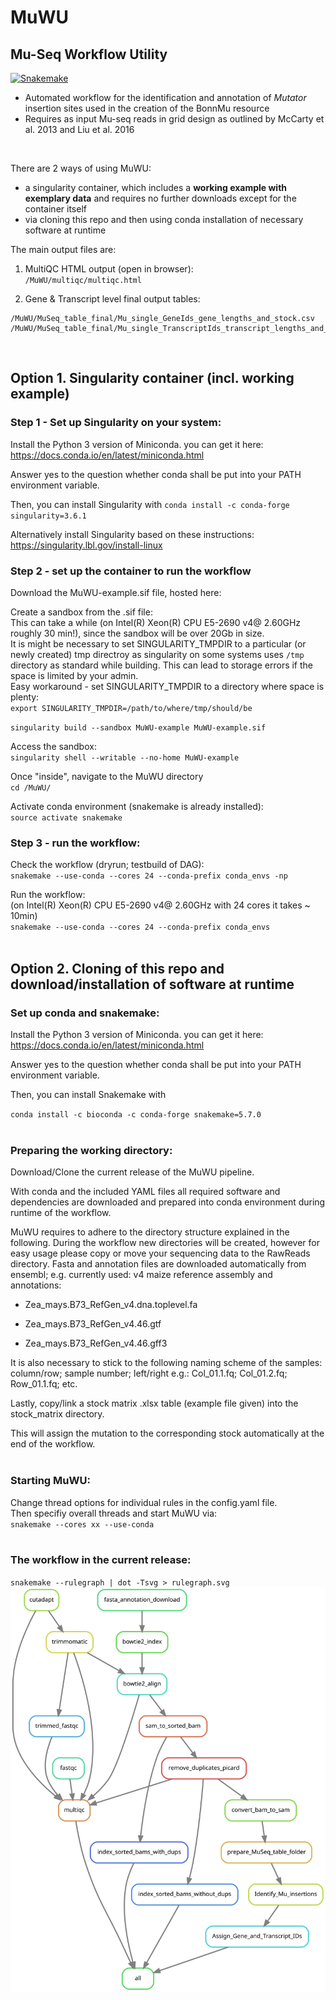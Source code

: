 # MuWU
## Mu-Seq Workflow Utility 
[![Snakemake](https://img.shields.io/badge/snakemake-=5.7.0-brightgreen.svg)](https://snakemake.readthedocs.io)

- Automated workflow for the identification and annotation of *Mutator* insertion sites used in the creation of the BonnMu resource
- Requires as input Mu-seq reads in grid design as outlined by McCarty et al. 2013 and Liu et al. 2016 
<br>  

There are 2 ways of using MuWU:  
* a singularity container, which includes a **working example with exemplary data** and requires no further downloads except for the container itself  
* via cloning this repo and then using conda installation of necessary software at runtime  
  
The main output files are:  

1. MultiQC HTML output (open in browser):  
`/MuWU/multiqc/multiqc.html`  
  
2. Gene & Transcript level final output tables:  
```
/MuWU/MuSeq_table_final/Mu_single_GeneIds_gene_lengths_and_stock.csv
/MuWU/MuSeq_table_final/Mu_single_TranscriptIds_transcript_lengths_and_stock.csv
```
<br>  

## Option 1. Singularity container (incl. working example)
### Step 1 - Set up Singularity on your system: 
Install the Python 3 version of Miniconda.
you can get it here: https://docs.conda.io/en/latest/miniconda.html

Answer yes to the question whether conda shall be put into your PATH environment variable.

Then, you can install Singularity with
`conda install -c conda-forge singularity=3.6.1`  
  
Alternatively install Singularity based on these instructions: https://singularity.lbl.gov/install-linux  
  
### Step 2 - set up the container to run the workflow  ####

Download the MuWU-example.sif file, hosted here:    
  
Create a sandbox from the .sif file:  
This can take a while (on Intel(R) Xeon(R) CPU E5-2690 v4@ 2.60GHz roughly 30 min!), since the sandbox will be over 20Gb in size.  
It is might be necessary to set SINGULARITY_TMPDIR to a particular (or newly created) tmp directroy as singularity on some systems uses `/tmp` directory as standard while building. This can lead to storage errors if the space is limited by your admin.  
Easy workaround - set SINGULARITY_TMPDIR to a directory where space is plenty:  
`export SINGULARITY_TMPDIR=/path/to/where/tmp/should/be`  
  
`singularity build --sandbox MuWU-example MuWU-example.sif`  
  
Access the sandbox:  
`singularity shell --writable --no-home MuWU-example`
  
Once "inside", navigate to the MuWU directory  
`cd /MuWU/`  
  
Activate conda environment (snakemake is already installed):  
`source activate snakemake`  

### Step 3 - run the workflow:  

Check the workflow (dryrun; testbuild of DAG):  
`snakemake --use-conda --cores 24 --conda-prefix conda_envs -np`
  
Run the workflow:  
(on Intel(R) Xeon(R) CPU E5-2690 v4@ 2.60GHz with 24 cores it takes ~ 10min)  
`snakemake --use-conda --cores 24 --conda-prefix conda_envs`  
<br>  


## Option 2. Cloning of this repo and download/installation of software at runtime
### Set up conda and snakemake: 
Install the Python 3 version of Miniconda.
you can get it here: https://docs.conda.io/en/latest/miniconda.html

Answer yes to the question whether conda shall be put into your PATH environment variable.

Then, you can install Snakemake with

`conda install -c bioconda -c conda-forge snakemake=5.7.0`  
<br>  

### Preparing the working directory:

Download/Clone the current release of the MuWU pipeline.

With conda and the included YAML files all required software and dependencies are downloaded and prepared into conda environment during runtime of the workflow.

MuWU requires to adhere to the directory structure explained in the following.
During the workflow new directories will be created, however for easy usage please copy or move your sequencing data to the RawReads directory. 
Fasta and annotation files are downloaded automatically from ensembl; e.g. currently used: v4 maize reference assembly and annotations:

- Zea_mays.B73_RefGen_v4.dna.toplevel.fa

- Zea_mays.B73_RefGen_v4.46.gtf

- Zea_mays.B73_RefGen_v4.46.gff3


It is also necessary to stick to the following naming scheme of the samples:
column/row; sample number; left/right
e.g.:
Col_01.1.fq; 
Col_01.2.fq; 
Row_01.1.fq; 
etc. 

Lastly, copy/link a stock matrix .xlsx table (example file given) into the stock_matrix directory.

This will assign the mutation to the corresponding stock automatically at the end of the workflow.  
<br>  

### Starting MuWU:
Change thread options for individual rules in the config.yaml file.  
Then specifiy overall threads and start MuWU via:  
`snakemake --cores xx --use-conda`  
<br>  

### The workflow in the current release:
`snakemake --rulegraph | dot -Tsvg > rulegraph.svg`
![Alt text](./rulegraph.svg)
